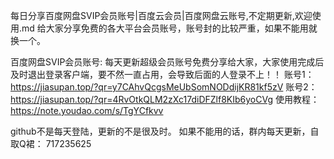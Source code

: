 每日分享百度网盘SVIP会员账号|百度云会员|百度网盘云账号,不定期更新,欢迎使用.md
给大家分享免费的各大平台会员账号，账号封的比较严重，如果不能用就换一个。

百度网盘SVIP会员账号:
每天更新超级会员账号免费分享给大家，大家使用完成后及时退出登录客户端，要不然一直占用，会导致后面的人登录不上！！
账号1：https://jiasupan.top/?qr=y7CAhvQcgsMeUbSomNODdijKR81kf5zV
账号2：https://jiasupan.top/?qr=4RvOtkQLM2zXc17diDFZlf8KIb6yoCVg
使用教程：https://note.youdao.com/s/TgYCfkvv

github不是每天登陆，更新的不是很及时。
如果不能用的话，群内每天更新，自取Q裙： 717235625  
